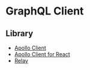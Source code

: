 # GraphQL Client

## Library

- [Apollo Client](https://www.apollographql.com/docs/)
- [Apollo Client for React](https://www.apollographql.com/docs/react/)
- [Relay](https://relay.dev/)
